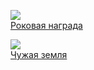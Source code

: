 ![](/books/sf_history/Игорь%20Пресняков/Роковая%20награда.jpg)  
[Роковая награда](/books/sf_history/Игорь%20Пресняков/Роковая%20награда)

![](/books/sf_history/Игорь%20Пресняков/Чужая%20земля.jpg)  
[Чужая земля](/books/sf_history/Игорь%20Пресняков/Чужая%20земля)
